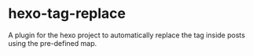 # hexo-tag-replace
A plugin for the hexo project to automatically replace the tag inside posts using the pre-defined map.
